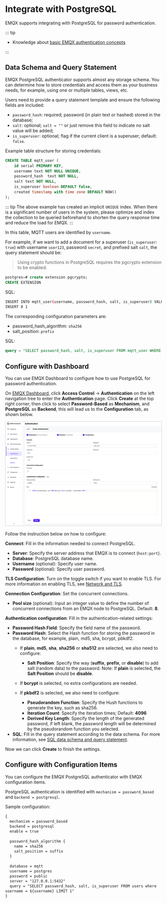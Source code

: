 # Integrate with PostgreSQL

EMQX supports integrating with PostgreSQL for password authentication. 

::: tip

- Knowledge about [basic EMQX authentication concepts](../authn/authn.md)

:::

## Data Schema and Query Statement

EMQX PostgreSQL authenticator supports almost any storage schema. You can determine how to store credentials and access them as your business needs, for example, using one or multiple tables, views, etc.

Users need to provide a query statement template and ensure the following fields are included:

- `password_hash`: required; password (in plain text or hashed) stored in the database; 
- `salt`: optional; `salt = ""` or just remove this field to indicate no salt value will be added; 
- `is_superuser`: optional; flag if the current client is a superuser; default: `false`.

Example table structure for storing credentials:

```sql
CREATE TABLE mqtt_user (
    id serial PRIMARY KEY,
    username text NOT NULL UNIQUE,
    password_hash  text NOT NULL,
    salt text NOT NULL,
    is_superuser boolean DEFAULT false,
    created timestamp with time zone DEFAULT NOW()
);
```

::: tip
The above example has created an implicit `UNIQUE` index.
When there is a significant number of users in the system, please optimize and index the collection to be queried beforehand to shorten the query response time and reduce the load for EMQX.
:::

In this table, MQTT users are identified by `username`.

For example, if we want to add a document for a superuser (`is_superuser`: `true`) with username `user123`, password `secret`, and prefixed salt `salt`, the query statement should be:

> Using crypto functions in PostgreSQL requires the pgcrypto extension to be enabled.

```sql
postgres=# create extension pgcrypto;
CREATE EXTENSION
```

SQL:

```bash
INSERT INTO mqtt_user(username, password_hash, salt, is_superuser) VALUES ('user123', 'bede90386d450cea8b77b822f8887065e4e5abf132c2f9dccfcc7fbd4cba5e35', 'salt', true);
INSERT 0 1
```

The corresponding configuration parameters are:

- password_hash_algorithm: `sha256`
- salt_position: `prefix`

SQL: 

```sql
query = "SELECT password_hash, salt, is_superuser FROM mqtt_user WHERE username = ${username} LIMIT 1"
```

## Configure with Dashboard

You can use EMQX Dashboard to configure how to use PostgreSQL for password authentication. 

On [EMQX Dashboard](http://127.0.0.1:18083/#/authentication), click **Access Control** -> **Authentication** on the left navigation tree to enter the **Authentication** page. Click **Create** at the top right corner, then click to select **Password-Based** as **Mechanism**, and **PostgreSQL** as **Backend**, this will lead us to the **Configuration** tab, as shown below. 

![Authentication with postgresql](./assets/authn-postgresql.png)

Follow the instruction below on how to configure:

**Connect**: Fill in the information needed to connect PostgreSQL.

- **Server**: Specify the server address that EMQX is to connect (`host:port`).
- **Database**: PostgreSQL database name.
- **Username** (optional): Specify user name. 
- **Password** (optional): Specify user password. 

**TLS Configuration**: Turn on the toggle switch if you want to enable TLS. For more information on enabling TLS, see [Network and TLS](../../network/overview.md).

**Connection Configuration**: Set the concurrent connections.

- **Pool size** (optional): Input an integer value to define the number of concurrent connections from an EMQX node to PostgreSQL. Default: **8**. 

**Authentication configuration**: Fill in the authentication-related settings:

- **Password Hash Field**: Specify the field name of the password.
- **Password Hash**: Select the Hash function for storing the password in the database, for example, plain, md5, sha, bcrypt, pbkdf2. 
  - If **plain**, **md5**, **sha**, **sha256** or **sha512** are selected, we also need to configure:
    - **Salt Position**: Specify the way (**suffix**, **prefix**, or **disable**) to add salt (random data) to the password. Note: If **plain** is selected, the **Salt Position** should be **disable**. 

  - If **bcrypt** is selected, no extra configurations are needed. 
  - If **pkbdf2** is selected, we also need to configure:
    - **Pseudorandom Function**: Specify the Hush functions to generate the key, such as sha256. 
    - **Iteration Count**: Specify the iteration times; Default: **4096**
    - **Derived Key Length**: Specify the length of the generated password, if left blank, the password length will be determined by the pseudorandom function you selected. 
- **SQL**: Fill in the query statement according to the data schema. For more information, see [SQL data schema and query statement](#sql-table-structure-and-query-statement). 

Now we can click **Create** to finish the settings. 

## Configure with Configuration Items

You can configure the EMQX PostgreSQL authenticator with EMQX configuration items. <!--For detailed operation steps, see [authn-postgresql:authentication](../../configuration/configuration-manual.md#authn-postgresql:authentication). -->

PostgreSQL authentication is identified with `mechanism = password_based` and `backend = postgresql`.

Sample configuration:

```
{
  mechanism = password_based
  backend = postgresql
  enable = true

  password_hash_algorithm {
    name = sha256
    salt_position = suffix
  }

  database = mqtt
  username = postgres
  password = public
  server = "127.0.0.1:5432"
  query = "SELECT password_hash, salt, is_superuser FROM users where username = ${username} LIMIT 1"
}
```
